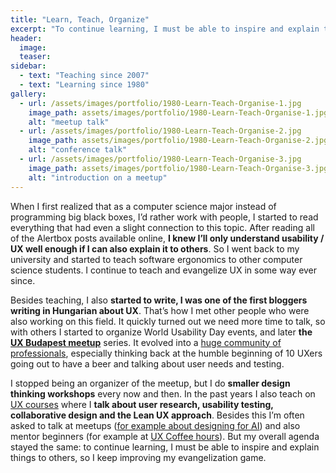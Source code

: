 ```yaml
---
title: "Learn, Teach, Organize"
excerpt: "To continue learning, I must be able to inspire and explain things to others, so I keep improving my evangelization game."
header:
  image:
  teaser:
sidebar:
  - text: "Teaching since 2007"
  - text: "Learning since 1980"
gallery:
  - url: /assets/images/portfolio/1980-Learn-Teach-Organise-1.jpg
    image_path: assets/images/portfolio/1980-Learn-Teach-Organise-1.jpg
    alt: "meetup talk"
  - url: /assets/images/portfolio/1980-Learn-Teach-Organise-2.jpg
    image_path: assets/images/portfolio/1980-Learn-Teach-Organise-2.jpg
    alt: "conference talk"
  - url: /assets/images/portfolio/1980-Learn-Teach-Organise-3.jpg
    image_path: assets/images/portfolio/1980-Learn-Teach-Organise-3.jpg
    alt: "introduction on a meetup"
---
```


When I first realized that as a computer science major instead of programming big black boxes, I’d rather work with people, I started to read everything that had even a slight connection to this topic. After reading all of the Alertbox posts available online, **I knew I’ll only understand usability / UX well enough if I can also explain it to others**. So I went back to my university and started to teach software ergonomics to other computer science students. I continue to teach and evangelize UX in some way ever since.

Besides teaching, I also **started to write, I was one of the first bloggers writing in Hungarian about UX**. That’s how I met other people who were also working on this field. It quickly turned out we need more time to talk, so with others I started to organize World Usability Day events, and later **the [UX Budapest meetup](https://www.meetup.com/UXbudapest/)** series. It evolved into a [huge community of professionals](https://www.facebook.com/groups/594600877237593/about/), especially thinking back at the humble beginning of 10 UXers going out to have a beer and talking about user needs and testing.

I stopped being an organizer of the meetup, but I do **smaller design thinking workshops** every now and then. In the past years I also teach on [UX courses](http://momeid.mome.hu/) where I **talk about user research, usability testing, collaborative design and the Lean UX approach**. Besides this I’m often asked to talk at meetups ([for example about designing for AI](https://www.meetup.com/UXbudapest/events/243139012/)) and also mentor beginners (for example at [UX Coffee hours](http://uxcoffeehours.com/)). But my overall agenda stayed the same: to continue learning, I must be able to inspire and explain things to others, so I keep improving my evangelization game.
